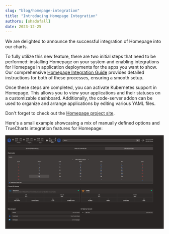 ```yaml
---
slug: "blog/homepage-integration"
title: "Introducing Homepage Integration"
authors: [shadofall]
date: 2023-12-25
---
```


We are delighted to announce the successful integration of Homepage into our charts.

To fully utilize this new feature, there are two initial steps that need to be performed: installing Homepage on your system and enabling integrations for Homepage in application deployments for the apps you want to show. Our comprehensive [Homepage Integration Guide](https://truecharts.org/charts/stable/homepage/hp-integration/) provides detailed instructions for both of these processes, ensuring a smooth setup.

Once these steps are completed, you can activate Kubernetes support in Homepage. This allows you to view your applications and their statuses on a customizable dashboard. Additionally, the code-server addon can be used to organize and arrange applications by editing various YAML files.

Don't forget to check out the [Homepage project site](https://gethomepage.dev).

Here's a small example showcasing a mix of manually defined options and TrueCharts integration features for Homepage:

![Homepage](./img/image.png)
